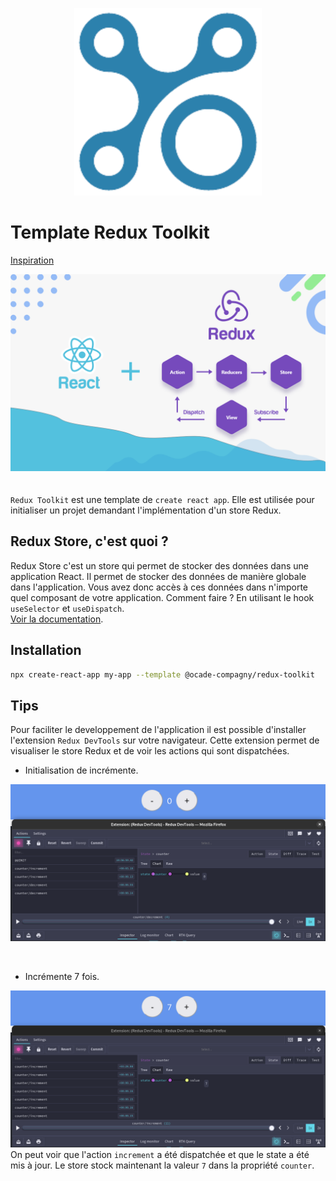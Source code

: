 <p align="center">
  <img src="./readme/ocade-template-redux-toolkit-2.png" />
</p>

# Template Redux Toolkit
[Inspiration](https://dmnchzl.medium.com/comment-cr%C3%A9er-un-template-pour-cra-%EF%B8%8F-2ad38421b7b4)

![Redux Toolkit](./readme/redux.jpg)
<br/>
<br/>
<br/>
`Redux Toolkit` est une template de `create react app`. Elle est utilisée pour initialiser un projet demandant l'implémentation d'un store Redux.

## Redux Store, c'est quoi ?
Redux Store c'est un store qui permet de stocker des données dans une application React. Il permet de stocker des données de manière globale dans l'application. Vous avez donc accès à ces données dans n'importe quel composant de votre application. Comment faire ? En utilisant le hook `useSelector` et `useDispatch`. <br/>[Voir la documentation](https://redux.js.org/api/store).

## Installation

```bash
npx create-react-app my-app --template @ocade-compagny/redux-toolkit
```

## Tips
Pour faciliter le developpement de l'application il est possible d'installer l'extension `Redux DevTools` sur votre navigateur. Cette extension permet de visualiser le store Redux et de voir les actions qui sont dispatchées.

* Initialisation de incrémente.

![Init Incremente](./readme/increment-1.png)

<br/>

* Incrémente 7 fois.

![After Incremente](./readme/increment-2.png)
On peut voir que l'action `increment` a été dispatchée et que le state a été mis à jour. Le store stock maintenant la valeur `7` dans la propriété `counter`.
